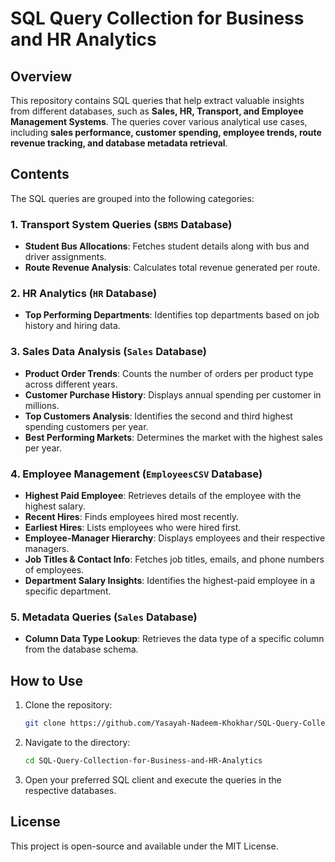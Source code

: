 # **SQL Query Collection for Business and HR Analytics**  

## **Overview**  
This repository contains SQL queries that help extract valuable insights from different databases, such as **Sales, HR, Transport, and Employee Management Systems**. The queries cover various analytical use cases, including **sales performance, customer spending, employee trends, route revenue tracking, and database metadata retrieval**.  

## **Contents**  
The SQL queries are grouped into the following categories:  

### **1. Transport System Queries (`SBMS` Database)**  
- **Student Bus Allocations**: Fetches student details along with bus and driver assignments.  
- **Route Revenue Analysis**: Calculates total revenue generated per route.  

### **2. HR Analytics (`HR` Database)**  
- **Top Performing Departments**: Identifies top departments based on job history and hiring data.  

### **3. Sales Data Analysis (`Sales` Database)**  
- **Product Order Trends**: Counts the number of orders per product type across different years.  
- **Customer Purchase History**: Displays annual spending per customer in millions.  
- **Top Customers Analysis**: Identifies the second and third highest spending customers per year.  
- **Best Performing Markets**: Determines the market with the highest sales per year.  

### **4. Employee Management (`EmployeesCSV` Database)**  
- **Highest Paid Employee**: Retrieves details of the employee with the highest salary.  
- **Recent Hires**: Finds employees hired most recently.  
- **Earliest Hires**: Lists employees who were hired first.  
- **Employee-Manager Hierarchy**: Displays employees and their respective managers.  
- **Job Titles & Contact Info**: Fetches job titles, emails, and phone numbers of employees.  
- **Department Salary Insights**: Identifies the highest-paid employee in a specific department.  

### **5. Metadata Queries (`Sales` Database)**  
- **Column Data Type Lookup**: Retrieves the data type of a specific column from the database schema.  

## **How to Use**  
1. Clone the repository:  
   ```sh
   git clone https://github.com/Yasayah-Nadeem-Khokhar/SQL-Query-Collection-for-Business-and-HR-Analytics
   ```
2. Navigate to the directory:  
   ```sh
   cd SQL-Query-Collection-for-Business-and-HR-Analytics
   ```
3. Open your preferred SQL client and execute the queries in the respective databases.  

## **License**  
This project is open-source and available under the MIT License.  
